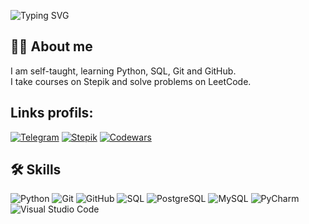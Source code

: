 <p align="left">
  <img src="https://readme-typing-svg.demolab.com?font=Fira+Code&weight=500&size=30&pause=1000&color=36BCF7&center=true&vCenter=true&width=600&lines=%20Hello+there!;Welcome+to+my+profile!" alt="Typing SVG" />
</p>

## 👨‍💻 About me
I am self-taught, learning Python, SQL, Git and GitHub. <br>
I take courses on Stepik and solve problems on LeetCode.

## Links profils: 
[![Telegram](https://img.shields.io/badge/Telegram-ersildan-blue)](https://t.me/ersildan)
[![Stepik](https://img.shields.io/badge/Stepik-Andrew-green)](https://stepik.org/users/377286794)
[![Codewars](https://img.shields.io/badge/Codewars-ersildan-red)](https://www.codewars.com/users/ersildan)

## 🛠️ Skills

![Python](https://img.shields.io/badge/Python-3776AB?style=flat&logo=python&logoColor=white)
![Git](https://img.shields.io/badge/Git-F05032?style=flat&logo=git&logoColor=white)
![GitHub](https://img.shields.io/badge/GitHub-181717?style=flat&logo=github&logoColor=white)
![SQL](https://img.shields.io/badge/SQL-00758F?style=flat&logo=sql&logoColor=white)
![PostgreSQL](https://img.shields.io/badge/PostgreSQL-336791?style=flat&logo=postgresql&logoColor=white)
![MySQL](https://img.shields.io/badge/MySQL-4479A1?style=flat&logo=mysql&logoColor=white)
![PyCharm](https://img.shields.io/badge/PyCharm-000000?style=flat&logo=pycharm&logoColor=white)
![Visual Studio Code](https://img.shields.io/badge/VS_Code-007ACC?style=flat&logo=visualstudiocode&logoColor=white)


